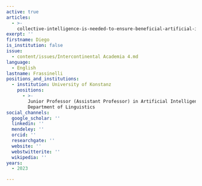```yaml
---
active: true
articles:
  - >-
    collective-intelligence-is-needed-to-ensure-beneficial-artificial-intelligence
exerpt: ''
firstname: Diego
is_institution: false
issue:
  - content/issues/Intercontinental Academia 4.md
language:
  - English
lastname: Frassinelli
positions_and_institutions:
  - institution: University of Konstanz
    positions:
      - >-
        Junior Professor (Assistant Professor) in Artificial Intelligence,
        Department of Linguistics
social_channels:
  google_scholar: ''
  linkedin: ''
  mendeley: ''
  orcid: ''
  researchgate: ''
  website: ''
  webstwitterite: ''
  wikipedia: ''
years:
  - 2023

---
```

